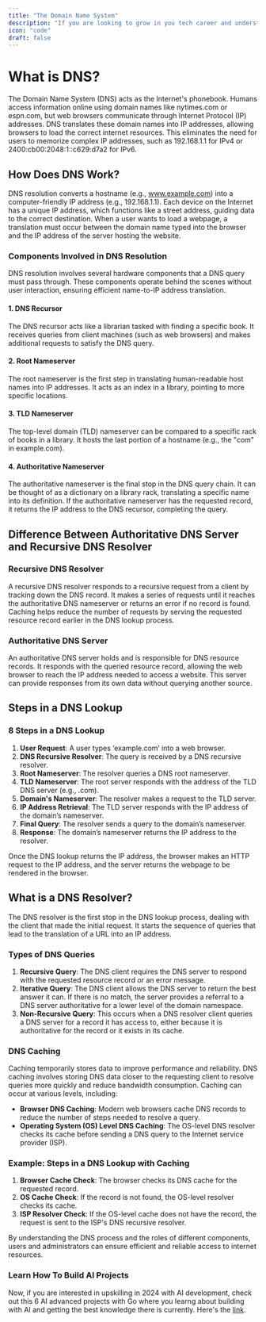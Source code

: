 ```yaml
---
title: "The Domain Name System"
description: "If you are looking to grow in you tech career and understand system design indepth, this guide is for you."
icon: "code"
draft: false
---
```


# What is DNS?

The Domain Name System (DNS) acts as the Internet's phonebook. Humans access information online using domain names like nytimes.com or espn.com, but web browsers communicate through Internet Protocol (IP) addresses. DNS translates these domain names into IP addresses, allowing browsers to load the correct internet resources. This eliminates the need for users to memorize complex IP addresses, such as 192.168.1.1 for IPv4 or 2400:cb00:2048:1::c629:d7a2 for IPv6.


## How Does DNS Work?

<!-- ![dns](https://i.imgur.com/OMNo2HX.png) -->
<blockquote class="imgur-embed-pub" lang="en" data-id="OMNo2HX" data-context="false" ><a href="//imgur.com/OMNo2HX"></a></blockquote><script async src="//s.imgur.com/min/embed.js" charset="utf-8"></script>

DNS resolution converts a hostname (e.g., www.example.com) into a computer-friendly IP address (e.g., 192.168.1.1). Each device on the Internet has a unique IP address, which functions like a street address, guiding data to the correct destination. When a user wants to load a webpage, a translation must occur between the domain name typed into the browser and the IP address of the server hosting the website.

### Components Involved in DNS Resolution

DNS resolution involves several hardware components that a DNS query must pass through. These components operate behind the scenes without user interaction, ensuring efficient name-to-IP address translation.

#### 1. DNS Recursor

The DNS recursor acts like a librarian tasked with finding a specific book. It receives queries from client machines (such as web browsers) and makes additional requests to satisfy the DNS query.

#### 2. Root Nameserver

The root nameserver is the first step in translating human-readable host names into IP addresses. It acts as an index in a library, pointing to more specific locations.

#### 3. TLD Nameserver

The top-level domain (TLD) nameserver can be compared to a specific rack of books in a library. It hosts the last portion of a hostname (e.g., the "com" in example.com).

#### 4. Authoritative Nameserver

The authoritative nameserver is the final stop in the DNS query chain. It can be thought of as a dictionary on a library rack, translating a specific name into its definition. If the authoritative nameserver has the requested record, it returns the IP address to the DNS recursor, completing the query.

## Difference Between Authoritative DNS Server and Recursive DNS Resolver

### Recursive DNS Resolver

A recursive DNS resolver responds to a recursive request from a client by tracking down the DNS record. It makes a series of requests until it reaches the authoritative DNS nameserver or returns an error if no record is found. Caching helps reduce the number of requests by serving the requested resource record earlier in the DNS lookup process.

### Authoritative DNS Server

An authoritative DNS server holds and is responsible for DNS resource records. It responds with the queried resource record, allowing the web browser to reach the IP address needed to access a website. This server can provide responses from its own data without querying another source.

## Steps in a DNS Lookup

### 8 Steps in a DNS Lookup

1. **User Request**: A user types ‘example.com’ into a web browser.
2. **DNS Recursive Resolver**: The query is received by a DNS recursive resolver.
3. **Root Nameserver**: The resolver queries a DNS root nameserver.
4. **TLD Nameserver**: The root server responds with the address of the TLD DNS server (e.g., .com).
5. **Domain's Nameserver**: The resolver makes a request to the TLD server.
6. **IP Address Retrieval**: The TLD server responds with the IP address of the domain’s nameserver.
7. **Final Query**: The resolver sends a query to the domain’s nameserver.
8. **Response**: The domain’s nameserver returns the IP address to the resolver.

Once the DNS lookup returns the IP address, the browser makes an HTTP request to the IP address, and the server returns the webpage to be rendered in the browser.

## What is a DNS Resolver?

The DNS resolver is the first stop in the DNS lookup process, dealing with the client that made the initial request. It starts the sequence of queries that lead to the translation of a URL into an IP address.

### Types of DNS Queries

1. **Recursive Query**: The DNS client requires the DNS server to respond with the requested resource record or an error message.
2. **Iterative Query**: The DNS client allows the DNS server to return the best answer it can. If there is no match, the server provides a referral to a DNS server authoritative for a lower level of the domain namespace.
3. **Non-Recursive Query**: This occurs when a DNS resolver client queries a DNS server for a record it has access to, either because it is authoritative for the record or it exists in its cache.

### DNS Caching

Caching temporarily stores data to improve performance and reliability. DNS caching involves storing DNS data closer to the requesting client to resolve queries more quickly and reduce bandwidth consumption. Caching can occur at various levels, including:

- **Browser DNS Caching**: Modern web browsers cache DNS records to reduce the number of steps needed to resolve a query.
- **Operating System (OS) Level DNS Caching**: The OS-level DNS resolver checks its cache before sending a DNS query to the Internet service provider (ISP).

### Example: Steps in a DNS Lookup with Caching

1. **Browser Cache Check**: The browser checks its DNS cache for the requested record.
2. **OS Cache Check**: If the record is not found, the OS-level resolver checks its cache.
3. **ISP Resolver Check**: If the OS-level cache does not have the record, the request is sent to the ISP's DNS recursive resolver.


By understanding the DNS process and the roles of different components, users and administrators can ensure efficient and reliable access to internet resources.

### Learn How To Build AI Projects

Now, if you are interested in upskilling in 2024 with AI development, check out this 6 AI advanced projects with Go where you learng about building with AI and getting the best knowledge there is currently. Here's the [link](https://akhilsharmatech.gumroad.com/l/zgxqq).